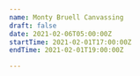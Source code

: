 ```yaml
---
name: Monty Bruell Canvassing
draft: false
date: 2021-02-06T05:00:00Z
startTime: 2021-02-01T17:00:00Z
endTime: 2021-02-01T19:00:00Z

---
```

